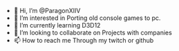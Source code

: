 - 👋 Hi, I’m @ParagonXIIV
- 👀 I’m interested in Porting old console games to pc.
- 🌱 I’m currently learning D3D12
- 💞️ I’m looking to collaborate on Projects with companies
- 📫 How to reach me Through my twitch or github

<!---
ParagonXIIV/ParagonXIIV is a ✨ special ✨ repository because its `README.md` (this file) appears on your GitHub profile.
You can click the Preview link to take a look at your changes.
--->
